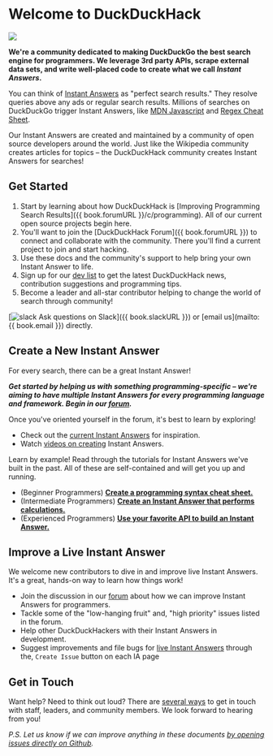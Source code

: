 # Welcome to DuckDuckHack

![](http://docs.duckduckhack.com/assets/hack_search_engine.png)

**We're a community dedicated to making DuckDuckGo the best search engine for programmers. We leverage 3rd party APIs, scrape external data sets, and write well-placed code to create what we call *Instant Answers*.**

You can think of [Instant Answers](https://duck.co/ia?topic=programming) as "perfect search results." They resolve queries above any ads or regular search results. Millions of searches on DuckDuckGo trigger Instant Answers, like [MDN Javascript](https://duckduckgo.com/?q=javascript+array&ia=about) and [Regex Cheat Sheet](https://duckduckgo.com/?q=regex+cheat+sheet&ia=cheatsheet&iax=1). 

Our Instant Answers are created and maintained by a community of open source developers around the world. Just like the Wikipedia community creates articles for topics – the DuckDuckHack community creates Instant Answers for searches! 

## Get Started

1. Start by learning about how DuckDuckHack is [Improving Programming Search Results]({{ book.forumURL }}/c/programming). All of our current open source projects begin here.
2. You'll want to join the [DuckDuckHack Forum]({{ book.forumURL }}) to connect and collaborate with the community. There you'll find a current project to join and start hacking. 
3. Use these docs and the community's support to help bring your own Instant Answer to life.
4. Sign up for our [dev list](https://www.listbox.com/subscribe/?list_id=197814) to get the latest DuckDuckHack news, contribution suggestions and programming tips.
5. Become a leader and all-star contributor helping to change the world of search through community!

[![slack](http://docs.duckduckhack.com/assets/slack.png) Ask questions on Slack]({{ book.slackURL }}) or [email us](mailto:{{ book.email }}) directly.

## Create a New Instant Answer

For every search, there can be a great Instant Answer!

***Get started by helping us with something programming-specific – we're aiming to have multiple Instant Answers for every programming language and framework. Begin in our [forum](https://forum.duckduckhack.com/t/duckduckhack-programming-mission-overview/).***

Once you've oriented yourself in the forum, it's best to learn by exploring!

- Check out the [current Instant Answers](https://duck.co/ia?topic=programming) for inspiration.
- Watch [videos on creating](https://vimeo.com/channels/duckduckhack) Instant Answers.

Learn by example! Read through the tutorials for Instant Answers we've built in the past. All of these are self-contained and will get you up and running.

- (Beginner Programmers) **[Create a programming syntax cheat sheet.](http://docs.duckduckhack.com/walkthroughs/programming-syntax.html)**
- (Intermediate Programmers) **[Create an Instant Answer that performs calculations.](http://docs.duckduckhack.com/walkthroughs/calculation.html)**
- (Experienced Programmers) **[Use your favorite API to build an Instant Answer.](http://docs.duckduckhack.com/walkthroughs/forum-lookup.html)**

## Improve a Live Instant Answer

We welcome new contributors to dive in and improve live Instant Answers. It's a great, hands-on way to learn how things work!

- Join the discussion in our [forum](https://forum.duckduckhack.com/tags/c/programming) about how we can improve Instant Answers for programmers.
- Tackle some of the "low-hanging fruit" and, "high priority" issues listed in the forum.
- Help other DuckDuckHackers with their Instant Answers in development.
- Suggest improvements and file bugs for [live Instant Answers](https://duck.co/ia?topic=programming) through the, `Create Issue` button on each IA page

## Get in Touch

Want help? Need to think out loud? There are [several ways](http://docs.duckduckhack.com/resources/get-in-touch.html) to get in touch with staff, leaders, and community members. We look forward to hearing from you!

*P.S. Let us know if we can improve anything in these documents [by opening issues directly on Github]( https://github.com/duckduckgo/duckduckhack-docs/issues/new).*
